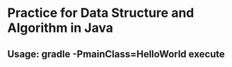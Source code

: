 # Practice for Data Structure and Algorithm in Java

## Usage: gradle -PmainClass=HelloWorld execute

